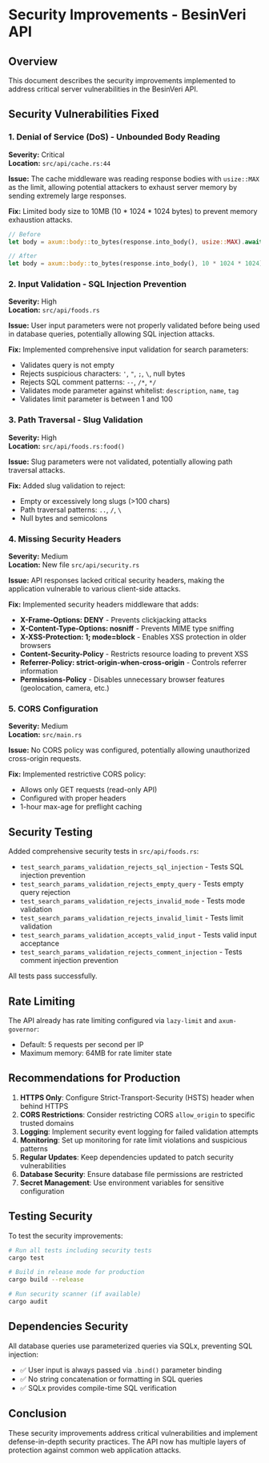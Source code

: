 # Security Improvements - BesinVeri API

## Overview
This document describes the security improvements implemented to address critical server vulnerabilities in the BesinVeri API.

## Security Vulnerabilities Fixed

### 1. Denial of Service (DoS) - Unbounded Body Reading
**Severity:** Critical  
**Location:** `src/api/cache.rs:44`

**Issue:** The cache middleware was reading response bodies with `usize::MAX` as the limit, allowing potential attackers to exhaust server memory by sending extremely large responses.

**Fix:** Limited body size to 10MB (10 * 1024 * 1024 bytes) to prevent memory exhaustion attacks.

```rust
// Before
let body = axum::body::to_bytes(response.into_body(), usize::MAX).await

// After
let body = axum::body::to_bytes(response.into_body(), 10 * 1024 * 1024).await
```

### 2. Input Validation - SQL Injection Prevention
**Severity:** High  
**Location:** `src/api/foods.rs`

**Issue:** User input parameters were not properly validated before being used in database queries, potentially allowing SQL injection attacks.

**Fix:** Implemented comprehensive input validation for search parameters:
- Validates query is not empty
- Rejects suspicious characters: `'`, `"`, `;`, `\`, null bytes
- Rejects SQL comment patterns: `--`, `/*`, `*/`
- Validates mode parameter against whitelist: `description`, `name`, `tag`
- Validates limit parameter is between 1 and 100

### 3. Path Traversal - Slug Validation
**Severity:** High  
**Location:** `src/api/foods.rs:food()`

**Issue:** Slug parameters were not validated, potentially allowing path traversal attacks.

**Fix:** Added slug validation to reject:
- Empty or excessively long slugs (>100 chars)
- Path traversal patterns: `..`, `/`, `\`
- Null bytes and semicolons

### 4. Missing Security Headers
**Severity:** Medium  
**Location:** New file `src/api/security.rs`

**Issue:** API responses lacked critical security headers, making the application vulnerable to various client-side attacks.

**Fix:** Implemented security headers middleware that adds:
- **X-Frame-Options: DENY** - Prevents clickjacking attacks
- **X-Content-Type-Options: nosniff** - Prevents MIME type sniffing
- **X-XSS-Protection: 1; mode=block** - Enables XSS protection in older browsers
- **Content-Security-Policy** - Restricts resource loading to prevent XSS
- **Referrer-Policy: strict-origin-when-cross-origin** - Controls referrer information
- **Permissions-Policy** - Disables unnecessary browser features (geolocation, camera, etc.)

### 5. CORS Configuration
**Severity:** Medium  
**Location:** `src/main.rs`

**Issue:** No CORS policy was configured, potentially allowing unauthorized cross-origin requests.

**Fix:** Implemented restrictive CORS policy:
- Allows only GET requests (read-only API)
- Configured with proper headers
- 1-hour max-age for preflight caching

## Security Testing

Added comprehensive security tests in `src/api/foods.rs`:
- `test_search_params_validation_rejects_sql_injection` - Tests SQL injection prevention
- `test_search_params_validation_rejects_empty_query` - Tests empty query rejection
- `test_search_params_validation_rejects_invalid_mode` - Tests mode validation
- `test_search_params_validation_rejects_invalid_limit` - Tests limit validation
- `test_search_params_validation_accepts_valid_input` - Tests valid input acceptance
- `test_search_params_validation_rejects_comment_injection` - Tests comment injection prevention

All tests pass successfully.

## Rate Limiting

The API already has rate limiting configured via `lazy-limit` and `axum-governor`:
- Default: 5 requests per second per IP
- Maximum memory: 64MB for rate limiter state

## Recommendations for Production

1. **HTTPS Only**: Configure Strict-Transport-Security (HSTS) header when behind HTTPS
2. **CORS Restrictions**: Consider restricting CORS `allow_origin` to specific trusted domains
3. **Logging**: Implement security event logging for failed validation attempts
4. **Monitoring**: Set up monitoring for rate limit violations and suspicious patterns
5. **Regular Updates**: Keep dependencies updated to patch security vulnerabilities
6. **Database Security**: Ensure database file permissions are restricted
7. **Secret Management**: Use environment variables for sensitive configuration

## Testing Security

To test the security improvements:

```bash
# Run all tests including security tests
cargo test

# Build in release mode for production
cargo build --release

# Run security scanner (if available)
cargo audit
```

## Dependencies Security

All database queries use parameterized queries via SQLx, preventing SQL injection:
- ✅ User input is always passed via `.bind()` parameter binding
- ✅ No string concatenation or formatting in SQL queries
- ✅ SQLx provides compile-time SQL verification

## Conclusion

These security improvements address critical vulnerabilities and implement defense-in-depth security practices. The API now has multiple layers of protection against common web application attacks.
